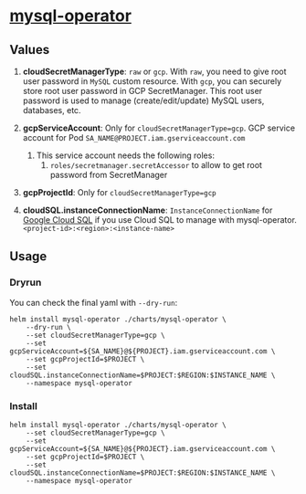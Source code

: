 # [mysql-operator](https://github.com/nakamasato/mysql-operator)

## Values

1. **cloudSecretManagerType**: `raw` or `gcp`. With `raw`, you need to give root user password in `MySQL` custom resource. With `gcp`, you can securely store root user password in GCP SecretManager. This root user password is used to manage (create/edit/update) MySQL users, databases, etc.
1. **gcpServiceAccount**: Only for `cloudSecretManagerType=gcp`. GCP service account for Pod `SA_NAME@PROJECT.iam.gserviceaccount.com`
    1. This service account needs the following roles:
        1. `roles/secretmanager.secretAccessor` to allow to get root password from SecretManager

1. **gcpProjectId**: Only for `cloudSecretManagerType=gcp`
1. **cloudSQL.instanceConnectionName**: `InstanceConnectionName` for [Google Cloud SQL](https://cloud.google.com/sql/) if you use Cloud SQL to manage with mysql-operator. `<project-id>:<region>:<instance-name>`



## Usage

### Dryrun

You can check the final yaml with `--dry-run`:

```
helm install mysql-operator ./charts/mysql-operator \
    --dry-run \
    --set cloudSecretManagerType=gcp \
    --set gcpServiceAccount=${SA_NAME}@${PROJECT}.iam.gserviceaccount.com \
    --set gcpProjectId=$PROJECT \
    --set cloudSQL.instanceConnectionName=$PROJECT:$REGION:$INSTANCE_NAME \
    --namespace mysql-operator
```

### Install

```
helm install mysql-operator ./charts/mysql-operator \
    --set cloudSecretManagerType=gcp \
    --set gcpServiceAccount=${SA_NAME}@${PROJECT}.iam.gserviceaccount.com \
    --set gcpProjectId=$PROJECT \
    --set cloudSQL.instanceConnectionName=$PROJECT:$REGION:$INSTANCE_NAME \
    --namespace mysql-operator
```
